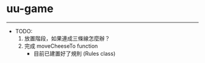 # uu-game

---

-   TODO:
    1. 放置階段，如果連成三條線怎麼辦？
    2. 完成 moveCheeseTo function
        - 目前已建置好了規則 (Rules class)
